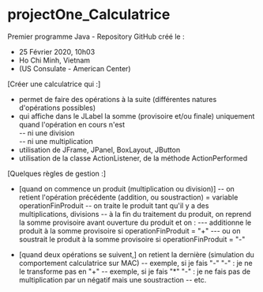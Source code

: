 # projectOne_Calculatrice 

Premier programme Java - Repository GitHub créé le : 
- 25 Février 2020, 10h03 
- Ho Chi Minh, Vietnam 
- (US Consulate - American Center) 

[Créer une calculatrice qui :]
- permet de faire des opérations à la suite (différentes natures d'opérations possibles)
- qui affiche dans le JLabel la somme (provisoire et/ou finale) uniquement quand l'opération en cours n'est  
-- ni une division  
-- ni une multiplication
- utilisation de JFrame, JPanel, BoxLayout, JButton
- utilisation de la classe ActionListener, de la méthode ActionPerformed
 
[Quelques règles de gestion :]
- [quand on commence un produit (multiplication ou division)]
-- on retient l'opération précédente (addition, ou soustraction) = variable operationFinProduit
-- on traite le produit tant qu'il y a des multiplications, divisions
-- à la fin du traitement du produit, on reprend la somme provisoire avant ouverture du produit et on : 
--- additionne le produit à la somme provisoire si operationFinProduit = "+"
--- ou on soustrait le produit à la somme provisoire si operationFinProduit = "-"
    
- [quand deux opérations se suivent,] on retient la dernière (simulation du comportement calculatrice sur MAC)
-- exemple, si je fais "-" "-" : je ne le transforme pas en "+"
-- exemple, si je fais "*" "-" : je ne fais pas de multiplication par un négatif mais une soustraction
-- etc.

